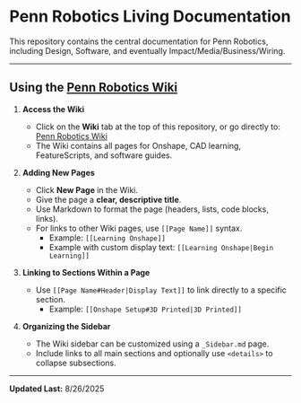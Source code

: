 # Penn Robotics Living Documentation

This repository contains the central documentation for Penn Robotics, including Design, Software, and eventually Impact/Media/Business/Wiring.  

---

## Using the [Penn Robotics Wiki](https://github.com/Team135BlackKnights/Living-Documentation/wiki)

1. **Access the Wiki**  
   - Click on the **Wiki** tab at the top of this repository, or go directly to: [Penn Robotics Wiki](https://github.com/Team135BlackKnights/Living-Documentation/wiki)  
   - The Wiki contains all pages for Onshape, CAD learning, FeatureScripts, and software guides.

2. **Adding New Pages**  
   - Click **New Page** in the Wiki.  
   - Give the page a **clear, descriptive title**.  
   - Use Markdown to format the page (headers, lists, code blocks, links).  
   - For links to other Wiki pages, use `[[Page Name]]` syntax.  
     - Example: `[[Learning Onshape]]`  
     - Example with custom display text: `[[Learning Onshape|Begin Learning]]`

3. **Linking to Sections Within a Page**  
   - Use `[[Page Name#Header|Display Text]]` to link directly to a specific section.  
     - Example: `[[Onshape Setup#3D Printed|3D Printed]]`

4. **Organizing the Sidebar**  
   - The Wiki sidebar can be customized using a `_Sidebar.md` page.  
   - Include links to all main sections and optionally use `<details>` to collapse subsections.

---

**Updated Last:** 8/26/2025
